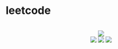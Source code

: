 # leetcode

<div align="center">
<br/>
<img src="https://img.shields.io/badge/Solved-498/3104%20=%2016%25-blue.svg?style=flat-square" />
<br/>
<img src="https://img.shields.io/badge/Easy-218/785-5CB85D.svg?style=flat-square" />
<img src="https://img.shields.io/badge/Medium-217/1628-F0AE4E.svg?style=flat-square" />
<img src="https://img.shields.io/badge/Hard-63/691-D95450.svg?style=flat-square" />
</div>